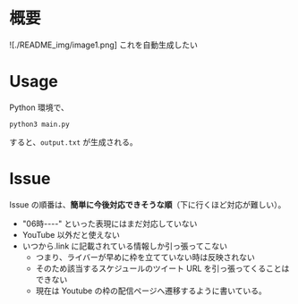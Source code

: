 # 概要
![./README_img/image1.png]
これを自動生成したい

# Usage
Python 環境で、

```
python3 main.py
```

すると、`output.txt` が生成される。

# Issue

Issue の順番は、**簡単に今後対応できそうな順**（下に行くほど対応が難しい）。

- "06時----" といった表現にはまだ対応していない
- YouTube 以外だと使えない
- いつから.link に記載されている情報しか引っ張ってこない
    - つまり、ライバーが早めに枠を立てていない時は反映されない
    - そのため該当するスケジュールのツイート URL を引っ張ってくることはできない
    - 現在は Youtube の枠の配信ページへ遷移するように書いている。


